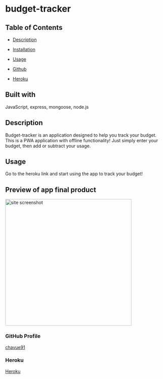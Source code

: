 # budget-tracker

  ## Table of Contents
  * [Description](#Description)
  * [Installation](#Installation)
  * [Usage](#Usage)
  
  * [Github](#chavue91)
  * [Heroku](#Heroku)

  ## Built with
  JavaScript, express, mongoose, node.js

  ## Description
  Budget-tracker is an application designed to help you track your budget. This is a PWA application with offline functionality! Just simply enter your budget, then add or subtract your usage.

  ## Usage 
  Go to the heroku link and start using the app to track your budget!

  ## Preview of app final product 
  <img src="./assets/budget-tracker.PNG" style="width: 400px" alt="site screenshot">

  ### GitHub Profile
  [chavue91](https://github.com/chavue91/budget-tracker)

  ### Heroku
  [Heroku](https://radiant-chamber-91285.herokuapp.com/)

  
  

